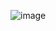 ![image](https://github.com/ValeriaSanchezS/SeguridadDeDatos/assets/79124584/b68a9a15-19c1-4bc7-bcff-5d2c85c6b36d)
